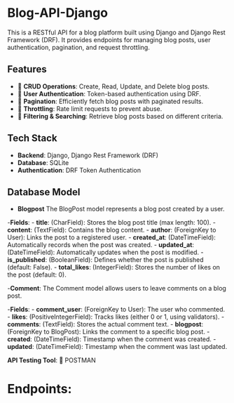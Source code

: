 # Blog-API-Django
This is a RESTful API for a blog platform built using Django and Django Rest Framework (DRF). 
It provides endpoints for managing blog posts, user authentication, pagination, and request throttling.

## Features
- 🔹 **CRUD Operations**: Create, Read, Update, and Delete blog posts.
- 🔹 **User Authentication**: Token-based authentication using DRF.
- 🔹 **Pagination**: Efficiently fetch blog posts with paginated results.
- 🔹 **Throttling**: Rate limit requests to prevent abuse.
- 🔹 **Filtering & Searching**: Retrieve blog posts based on different criteria.

## Tech Stack
- **Backend**: Django, Django Rest Framework (DRF)
- **Database**: SQLite 
- **Authentication**: DRF Token Authentication 

## Database Model
- **Blogpost**
The BlogPost model represents a blog post created by a user.

-**Fields**:
    - **title**: (CharField): Stores the blog post title (max length: 100).
    - **content**: (TextField): Contains the blog content.
    - **author**: (ForeignKey to User): Links the post to a registered user.
    - **created_at**: (DateTimeField): Automatically records when the post was created.
    - **updated_at**: (DateTimeField): Automatically updates when the post is modified.
    - **is_published**: (BooleanField): Defines whether the post is published (default: False).
    - **total_likes**: (IntegerField): Stores the number of likes on the post (default: 0).

-**Comment**:
The Comment model allows users to leave comments on a blog post.

-**Fields**:
    - **comment_user**: (ForeignKey to User): The user who commented.
    - **likes**: (PositiveIntegerField): Tracks likes (either 0 or 1, using validators).
    - **comments**: (TextField): Stores the actual comment text.
    - **blogpost**: (ForeignKey to BlogPost): Links the comment to a specific blog post.
    - **created**: (DateTimeField): Timestamp when the comment was created.
    - **updated**: (DateTimeField): Timestamp when the comment was last updated.

**API Testing Tool**: 🔬 POSTMAN 

# Endpoints:

